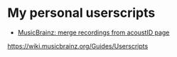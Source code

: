 # My personal userscripts


* [MusicBrainz: merge recordings from acoustID page](https://github.com/Josef-Friedrich/userscripts/raw/main/acoustid-merge-recordings.user.js)



https://wiki.musicbrainz.org/Guides/Userscripts
